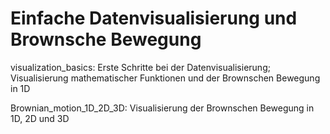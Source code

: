 # Einfache Datenvisualisierung und Brownsche Bewegung

visualization_basics: Erste Schritte bei der Datenvisualisierung; Visualisierung mathematischer Funktionen und der Brownschen Bewegung in 1D

Brownian_motion_1D_2D_3D: Visualisierung der Brownschen Bewegung in 1D, 2D und 3D
